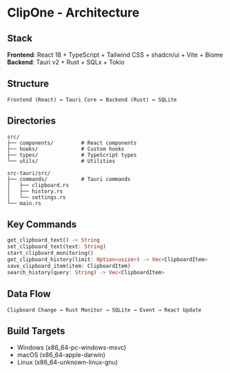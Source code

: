 # ClipOne - Architecture

## Stack
**Frontend**: React 18 + TypeScript + Tailwind CSS + shadcn/ui + Vite + Biome  
**Backend**: Tauri v2 + Rust + SQLx + Tokio

## Structure
```
Frontend (React) ↔ Tauri Core ↔ Backend (Rust) ↔ SQLite
```

## Directories
```
src/
├── components/         # React components
├── hooks/              # Custom hooks
├── types/              # TypeScript types
└── utils/              # Utilities

src-tauri/src/
├── commands/           # Tauri commands
│   ├── clipboard.rs
│   ├── history.rs
│   └── settings.rs
└── main.rs
```

## Key Commands
```rust
get_clipboard_text() -> String
set_clipboard_text(text: String)
start_clipboard_monitoring()
get_clipboard_history(limit: Option<usize>) -> Vec<ClipboardItem>
save_clipboard_item(item: ClipboardItem)
search_history(query: String) -> Vec<ClipboardItem>
```

## Data Flow
```
Clipboard Change → Rust Monitor → SQLite → Event → React Update
```

## Build Targets
- Windows (x86_64-pc-windows-msvc)
- macOS (x86_64-apple-darwin) 
- Linux (x86_64-unknown-linux-gnu)